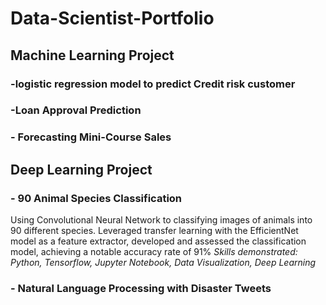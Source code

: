 # Data-Scientist-Portfolio
## Machine Learning Project

### -logistic regression model to predict Credit risk customer

### -Loan Approval Prediction

### - Forecasting Mini-Course Sales

## Deep Learning Project

### - 90 Animal Species Classification 
Using Convolutional Neural Network to classifying images of animals into 90 different species. Leveraged transfer learning with the EfficientNet model as a feature extractor,
developed and assessed the classification model, achieving a notable accuracy rate of 91%
*Skills demonstrated: Python, Tensorflow, Jupyter Notebook, Data Visualization, Deep Learning*


### - Natural Language Processing with Disaster Tweets 
